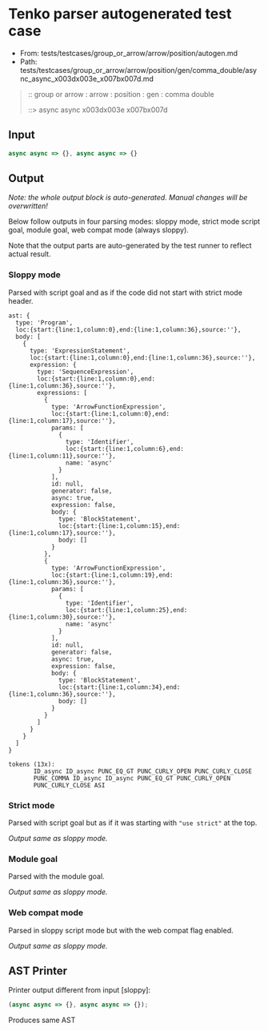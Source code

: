 # Tenko parser autogenerated test case

- From: tests/testcases/group_or_arrow/arrow/position/autogen.md
- Path: tests/testcases/group_or_arrow/arrow/position/gen/comma_double/async_async_x003dx003e_x007bx007d.md

> :: group or arrow : arrow : position : gen : comma double
>
> ::> async async x003dx003e x007bx007d

## Input


`````js
async async => {}, async async => {}
`````

## Output

_Note: the whole output block is auto-generated. Manual changes will be overwritten!_

Below follow outputs in four parsing modes: sloppy mode, strict mode script goal, module goal, web compat mode (always sloppy).

Note that the output parts are auto-generated by the test runner to reflect actual result.

### Sloppy mode

Parsed with script goal and as if the code did not start with strict mode header.

`````
ast: {
  type: 'Program',
  loc:{start:{line:1,column:0},end:{line:1,column:36},source:''},
  body: [
    {
      type: 'ExpressionStatement',
      loc:{start:{line:1,column:0},end:{line:1,column:36},source:''},
      expression: {
        type: 'SequenceExpression',
        loc:{start:{line:1,column:0},end:{line:1,column:36},source:''},
        expressions: [
          {
            type: 'ArrowFunctionExpression',
            loc:{start:{line:1,column:0},end:{line:1,column:17},source:''},
            params: [
              {
                type: 'Identifier',
                loc:{start:{line:1,column:6},end:{line:1,column:11},source:''},
                name: 'async'
              }
            ],
            id: null,
            generator: false,
            async: true,
            expression: false,
            body: {
              type: 'BlockStatement',
              loc:{start:{line:1,column:15},end:{line:1,column:17},source:''},
              body: []
            }
          },
          {
            type: 'ArrowFunctionExpression',
            loc:{start:{line:1,column:19},end:{line:1,column:36},source:''},
            params: [
              {
                type: 'Identifier',
                loc:{start:{line:1,column:25},end:{line:1,column:30},source:''},
                name: 'async'
              }
            ],
            id: null,
            generator: false,
            async: true,
            expression: false,
            body: {
              type: 'BlockStatement',
              loc:{start:{line:1,column:34},end:{line:1,column:36},source:''},
              body: []
            }
          }
        ]
      }
    }
  ]
}

tokens (13x):
       ID_async ID_async PUNC_EQ_GT PUNC_CURLY_OPEN PUNC_CURLY_CLOSE
       PUNC_COMMA ID_async ID_async PUNC_EQ_GT PUNC_CURLY_OPEN
       PUNC_CURLY_CLOSE ASI
`````

### Strict mode

Parsed with script goal but as if it was starting with `"use strict"` at the top.

_Output same as sloppy mode._

### Module goal

Parsed with the module goal.

_Output same as sloppy mode._

### Web compat mode

Parsed in sloppy script mode but with the web compat flag enabled.

_Output same as sloppy mode._

## AST Printer

Printer output different from input [sloppy]:

````js
(async async => {}, async async => {});
````

Produces same AST
